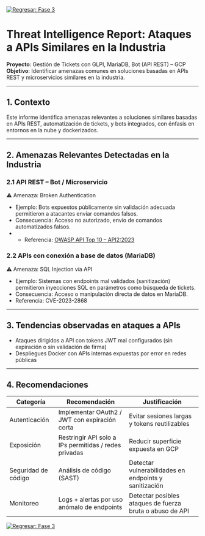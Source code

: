 <a href="https://github.com/jaiderospina/DevSecOps2025/blob/main/ExamenFinal/GRUPO2/Documentaci%C3%B3n/README.md#-3-fase-de-integraci%C3%B3n-de-seguridad" target="_blank">
  <img src="https://img.shields.io/badge/Regresar-Fase%203-blue" alt="Regresar: Fase 3" />
</a>

# Threat Intelligence Report: Ataques a APIs Similares en la Industria  

**Proyecto**: Gestión de Tickets con GLPI, MariaDB, Bot (API REST) – GCP  
**Objetivo**: Identificar amenazas comunes en soluciones basadas en APIs REST y microservicios similares en la industria.  
________________________________________

## 1. Contexto  
Este informe identifica amenazas relevantes a soluciones similares basadas en APIs REST, automatización de tickets, y bots integrados, con énfasis en entornos en la nube y dockerizados.  
________________________________________

## 2. Amenazas Relevantes Detectadas en la Industria  

### 2.1 API REST – Bot / Microservicio  
⚠️ Amenaza: Broken Authentication  
  - Ejemplo: Bots expuestos públicamente sin validación adecuada permitieron a atacantes enviar comandos falsos.  
  - Consecuencia: Acceso no autorizado, envío de comandos automatizados falsos.  
  - - Referencia: [OWASP API Top 10 – API2:2023](https://owasp.org/API-Security/editions/2023/en/0xa2-broken-authentication/)


### 2.2 APIs con conexión a base de datos (MariaDB)  
⚠️ Amenaza: SQL Injection vía API  
  - Ejemplo: Sistemas con endpoints mal validados (sanitización) permitieron inyecciones SQL en parámetros como búsqueda de tickets.  
  - Consecuencia: Acceso o manipulación directa de datos en MariaDB.  
  - Referencia: CVE-2023-2868 

________________________________________

## 3. Tendencias observadas en ataques a APIs

- Ataques dirigidos a API con tokens JWT mal configurados (sin expiración o sin validación de firma)  
- Despliegues Docker con APIs internas expuestas por error en redes públicas  

________________________________________

## 4. Recomendaciones

| Categoría           | Recomendación                                  | Justificación                                             |
|---------------------|------------------------------------------------|------------------------------------------------------------|
| Autenticación       | Implementar OAuth2 / JWT con expiración corta | Evitar sesiones largas y tokens reutilizables              |
| Exposición          | Restringir API solo a IPs permitidas / redes privadas | Reducir superficie expuesta en GCP                      |
| Seguridad de código | Análisis de código (SAST)                      | Detectar vulnerabilidades en endpoints y sanitización      |
| Monitoreo           | Logs + alertas por uso anómalo de endpoints   | Detectar posibles ataques de fuerza bruta o abuso de API   |


<a href="https://github.com/jaiderospina/DevSecOps2025/blob/main/ExamenFinal/GRUPO2/Documentaci%C3%B3n/README.md#-3-fase-de-integraci%C3%B3n-de-seguridad" target="_blank">
  <img src="https://img.shields.io/badge/Regresar-Fase%203-blue" alt="Regresar: Fase 3" />
</a>